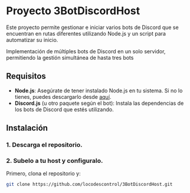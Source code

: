 # Proyecto 3BotDiscordHost

Este proyecto permite gestionar e iniciar varios bots de Discord que se encuentran en rutas diferentes utilizando Node.js y un script para automatizar su inicio.

Implementación de múltiples bots de Discord en un solo servidor, permitiendo la gestión simultánea de hasta tres bots

## Requisitos

- **Node.js**: Asegúrate de tener instalado Node.js en tu sistema. Si no lo tienes, puedes descargarlo desde [aquí](https://nodejs.org/).
- **Discord.js** (u otro paquete según el bot): Instala las dependencias de los bots de Discord que estés utilizando.

## Instalación

### 1. Descarga el repositorio.
### 2. Subelo a tu host y configuralo.

Primero, clona el repositorio y:

```bash
git clone https://github.com/locodescontrol/3BotDiscordHost.git
```
